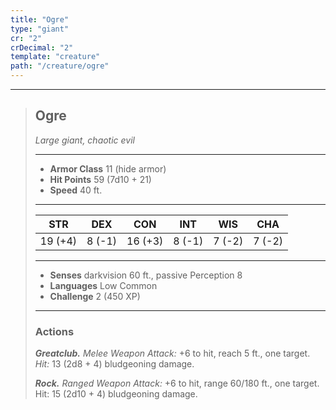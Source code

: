 ```yaml
---
title: "Ogre"
type: "giant"
cr: "2"
crDecimal: "2"
template: "creature"
path: "/creature/ogre"
---
```


___
>
> ## Ogre
>*Large giant, chaotic evil*
> ___
>
> - **Armor Class** 11 (hide armor)
> - **Hit Points**  59 (7d10 + 21)
> - **Speed** 40 ft.
>___
>
>|STR|DEX|CON|INT|WIS|CHA|
>|:---:|:---:|:---:|:---:|:---:|:---:|
>|19 (+4)|    8 (-1)|    16 (+3)|    8 (-1)|    7 (-2)|    7 (-2)|
>___
>
> - **Senses** darkvision 60 ft., passive Perception 8
> - **Languages** Low Common
> - **Challenge** 2 (450 XP)
> ___
>
>
> ### Actions
>
> ***Greatclub.*** *Melee Weapon Attack:* +6 to hit, reach 5 ft., one target. *Hit:* 13 (2d8 + 4) bludgeoning damage.
>
> ***Rock.*** *Ranged Weapon Attack:* +6 to hit, range 60/180 ft., one target. Hit: 15 (2d10 + 4) bludgeoning damage.
